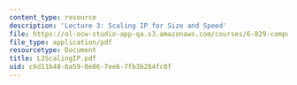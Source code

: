 ```yaml
---
content_type: resource
description: 'Lecture 3: Scaling IP for Size and Speed'
file: https://ol-ocw-studio-app-qa.s3.amazonaws.com/courses/6-829-computer-networks-fall-2002/c6d11b486a590e067ee67fb3b284fc0f_L3ScalingIP.pdf
file_type: application/pdf
resourcetype: Document
title: L3ScalingIP.pdf
uid: c6d11b48-6a59-0e06-7ee6-7fb3b284fc0f
---
```

